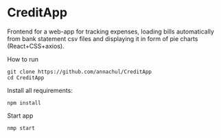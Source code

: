 # CreditApp
Frontend for a web-app for tracking expenses, loading bills automatically from bank statement csv files and displaying it in form of pie charts (React+CSS+axios).

How to run
```
git clone https://github.com/annachul/CreditApp
cd CreditApp
```

Install all requirements:

```
npm install
```

Start app
```
nmp start
```

